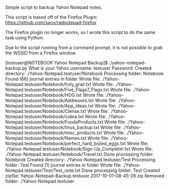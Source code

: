 Simple script to backup Yahoo Notepad notes. 

This script is based off of the Firefox Plugin: https://github.com/sanx/radnotepad-firefox

The Firefox plugin no longer works, so I wrote this script to do the same task using Python.

Due to the script running from a command prompt, it is not possible to grab the WSSID from a Firefox window.

[testuser@NOTEBOOK Yahoo Notepad Backup]$ ./yahoo-notepad-backup.py
What is your Yahoo username: testuser
Password:
Created directory: ./Yahoo-Notepad.testuser/Notebook
Processing folder: Notebook
Found (66) journal entries in folder
Wrote file: ./Yahoo-Notepad.testuser/Notebook/holy_grail.txt
Wrote file: ./Yahoo-Notepad.testuser/Notebook/Five_Flags7_Flags.txt
Wrote file: ./Yahoo-Notepad.testuser/Notebook/HOG.txt
Wrote file: ./Yahoo-Notepad.testuser/Notebook/Addresses.txt
Wrote file: ./Yahoo-Notepad.testuser/Notebook/App_Ideas.txt
Wrote file: ./Yahoo-Notepad.testuser/Notebook/Clense.txt
Wrote file: ./Yahoo-Notepad.testuser/Notebook/cobra.txt
Wrote file: ./Yahoo-Notepad.testuser/Notebook/FoodsProducts.txt
Wrote file: ./Yahoo-Notepad.testuser/Notebook/linux_backup.txt
Wrote file: ./Yahoo-Notepad.testuser/Notebook/misc_products.txt
Wrote file: ./Yahoo-Notepad.testuser/Notebook/Names.txt
Wrote file: ./Yahoo-Notepad.testuser/Notebook/perfect_hard_bolied_eggs.txt
Wrote file: ./Yahoo-Notepad.testuser/Notebook/Sign-Up_Complete!.txt
Wrote file: ./Yahoo-Notepad.testuser/Notebook/Travel.txt
Done processing folder: Notebook
Created directory: ./Yahoo-Notepad.testuser/Test
Processing folder: Test
Found (1) journal entries in folder
Wrote file: ./Yahoo-Notepad.testuser/Test/Test_note.txt
Done processing folder: Test
Created zipfile: Yahoo-Notepad-Backup.testuser.2017-10-01-08-45-28.zip
Removed folder: ./Yahoo-Notepad.testuser
